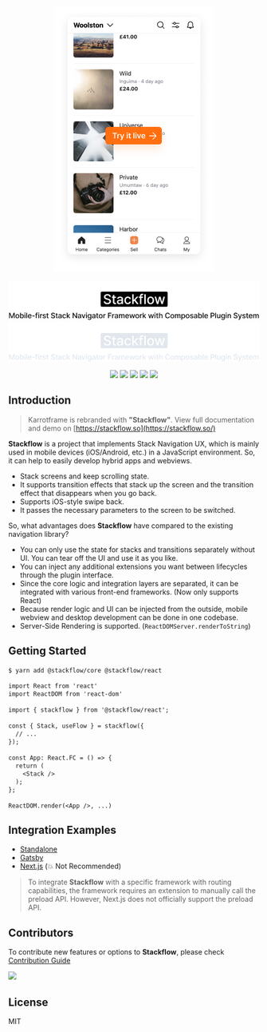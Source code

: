 <div align="center">

<a href="https://stackflow.so/" target="_blank">

<img alt="demo" src="./demo.png" width="320">

</a>

<a href="https://stackflow.so/" target="_blank">

![logo](./logo-light.svg#gh-light-mode-only)
![logo](./logo-dark.svg#gh-dark-mode-only)

</a>

![](https://img.shields.io/npm/v/@stackflow/core) ![](https://img.shields.io/npm/l/@stackflow/core) ![](https://img.shields.io/npm/dt/@stackflow/core) ![](https://img.shields.io/github/contributors/daangn/stackflow) ![](https://img.shields.io/github/last-commit/daangn/stackflow)

</div>

## Introduction

> Karrotframe is rebranded with **"Stackflow"**. View full documentation and demo on [https://stackflow.so](https://stackflow.so/)

**Stackflow** is a project that implements Stack Navigation UX, which is mainly used in mobile devices (iOS/Android, etc.) in a JavaScript environment. So, it can help to easily develop hybrid apps and webviews.

- Stack screens and keep scrolling state.
- It supports transition effects that stack up the screen and the transition effect that disappears when you go back.
- Supports iOS-style swipe back.
- It passes the necessary parameters to the screen to be switched.

So, what advantages does **Stackflow** have compared to the existing navigation library?

- You can only use the state for stacks and transitions separately without UI. You can tear off the UI and use it as you like.
- You can inject any additional extensions you want between lifecycles through the plugin interface.
- Since the core logic and integration layers are separated, it can be integrated with various front-end frameworks. (Now only supports React)
- Because render logic and UI can be injected from the outside, mobile webview and desktop development can be done in one codebase.
- Server-Side Rendering is supported. (`ReactDOMServer.renderToString`)

## Getting Started

```bash
$ yarn add @stackflow/core @stackflow/react
```

```tsx
import React from 'react'
import ReactDOM from 'react-dom'

import { stackflow } from '@stackflow/react';

const { Stack, useFlow } = stackflow({
  // ...
});

const App: React.FC = () => {
  return (
    <Stack />
  );
};

ReactDOM.render(<App />, ...)
```

## Integration Examples

- [Standalone](./demo)
- [Gatsby](https://github.com/daangn/stackflow-example-gatsby)
- [Next.js](https://github.com/daangn/stackflow-example-nextjs) (💥 Not Recommended)

> To integrate **Stackflow** with a specific framework with routing capabilities, the framework requires an extension to manually call the preload API. However, Next.js does not officially support the preload API.

## Contributors

To contribute new features or options to **Stackflow**, please check [Contribution Guide](./CONTRIBUTING.md)

<a href = "https://github.com/daangn/stackflow/graphs/contributors">
  <img src = "https://contrib.rocks/image?repo=daangn/stackflow"/>
</a>

## License

MIT
